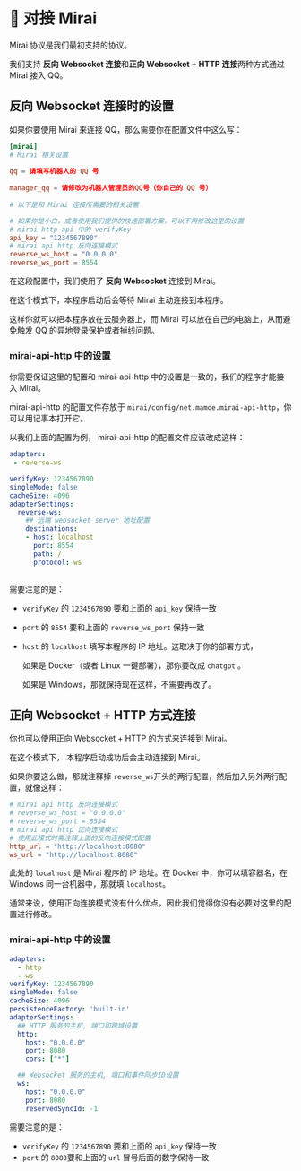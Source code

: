 # 🦠 对接 Mirai

Mirai 协议是我们最初支持的协议。

我们支持 **反向 Websocket 连接**和**正向 Websocket + HTTP 连接**两种方式通过 Mirai 接入 QQ。

## 反向 Websocket 连接时的设置

如果你要使用 Mirai 来连接 QQ，那么需要你在配置文件中这么写：

```toml
[mirai]
# Mirai 相关设置
​
qq = 请填写机器人的 QQ 号
​
manager_qq = 请修改为机器人管理员的QQ号（你自己的 QQ 号）
​
# 以下是和 Mirai 连接所需要的相关设置

# 如果你是小白，或者使用我们提供的快速部署方案，可以不用修改这里的设置
# mirai-http-api 中的 verifyKey
api_key = "1234567890"
# mirai api http 反向连接模式
reverse_ws_host = "0.0.0.0"
reverse_ws_port = 8554
```

在这段配置中，我们使用了 **反向 Websocket** 连接到 Mirai。&#x20;

在这个模式下，本程序启动后会等待 Mirai 主动连接到本程序。

这样你就可以把本程序放在云服务器上，而 Mirai 可以放在自己的电脑上，从而避免触发 QQ 的异地登录保护或者掉线问题。

### mirai-api-http 中的设置

你需要保证这里的配置和 mirai-api-http 中的设置是一致的，我们的程序才能接入 Mirai。

mirai-api-http 的配置文件存放于 `mirai/config/net.mamoe.mirai-api-http`，你可以用记事本打开它。

以我们上面的配置为例， mirai-api-http 的配置文件应该改成这样：

```yaml
adapters:
 - reverse-ws

verifyKey: 1234567890
singleMode: false
cacheSize: 4096
adapterSettings:
  reverse-ws:
    ## 远端 websocket server 地址配置
    destinations:
    - host: localhost
      port: 8554
      path: /
      protocol: ws
      
```

需要注意的是：

* `verifyKey` 的 `1234567890` 要和上面的 `api_key` 保持一致
* `port` 的 `8554` 要和上面的 `reverse_ws_port` 保持一致
*   `host` 的 `localhost` 填写本程序的 IP 地址。这取决于你的部署方式，

    如果是 Docker（或者 Linux 一键部署），那你要改成 `chatgpt` 。

    如果是 Windows，那就保持现在这样，不需要再改了。

## 正向 Websocket + HTTP 方式连接

你也可以使用正向 Websocket + HTTP 的方式来连接到 Mirai。

在这个模式下， 本程序启动成功后会主动连接到 Mirai。&#x20;

如果你要这么做，那就注释掉 `reverse_ws`开头的两行配置，然后加入另外两行配置，就像这样：

```toml
# mirai api http 反向连接模式
# reverse_ws_host = "0.0.0.0"
# reverse_ws_port = 8554
# mirai api http 正向连接模式
# 使用此模式时需注释上面的反向连接模式配置
http_url = "http://localhost:8080"
ws_url = "http://localhost:8080"
```

此处的 `localhost` 是 Mirai 程序的 IP 地址。在 Docker 中，你可以填容器名，在 Windows 同一台机器中，那就填 `localhost`。

通常来说，使用正向连接模式没有什么优点，因此我们觉得你没有必要对这里的配置进行修改。

### mirai-api-http 中的设置

```yaml
adapters:
  - http
  - ws
verifyKey: 1234567890
singleMode: false
cacheSize: 4096
persistenceFactory: 'built-in'
adapterSettings:
  ## HTTP 服务的主机, 端口和跨域设置
  http:
    host: "0.0.0.0"
    port: 8080
    cors: ["*"]

  ## Websocket 服务的主机, 端口和事件同步ID设置
  ws:
    host: "0.0.0.0"
    port: 8080
    reservedSyncId: -1
```

需要注意的是：

* `verifyKey` 的 `1234567890` 要和上面的 `api_key` 保持一致
* `port` 的 `8080`要和上面的 `url` 冒号后面的数字保持一致

